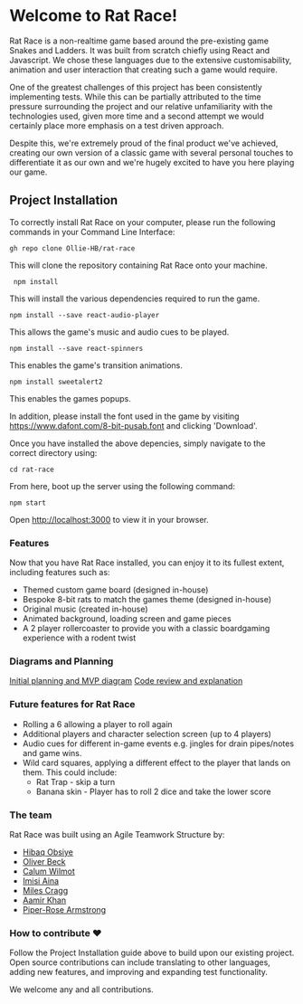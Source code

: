 # Welcome to Rat Race!

Rat Race is a non-realtime game based around the pre-existing game Snakes and Ladders. It was built from scratch chiefly using React and Javascript. We chose these languages due to the extensive customisability, animation and user interaction that creating such a game would require.

One of the greatest challenges of this project has been consistently implementing tests. While this can be partially attributed to the time pressure surrounding the project and our relative unfamiliarity with the technologies used, given more time and a second attempt we would certainly place more emphasis on a test driven approach.

Despite this, we're extremely proud of the final product we've achieved, creating our own version of a classic game with several personal touches to differentiate it as our own and we're hugely excited to have you here playing our game.

## Project Installation

To correctly install Rat Race on your computer, please run the following commands in your Command Line Interface:

```
gh repo clone Ollie-HB/rat-race
```

This will clone the repository containing Rat Race onto your machine.

```
 npm install
```

This will install the various dependencies required to run the game.

```
npm install --save react-audio-player
```

This allows the game's music and audio cues to be played.

```
npm install --save react-spinners
```

This enables the game's transition animations.

```
npm install sweetalert2
```

This enables the games popups.

In addition, please install the font used in the game by visiting https://www.dafont.com/8-bit-pusab.font and clicking 'Download'.

Once you have installed the above depencies, simply navigate to the correct directory using:

```
cd rat-race
```

From here, boot up the server using the following command:

```
npm start
```

Open [http://localhost:3000](http://localhost:3000) to view it in your browser.

### Features

Now that you have Rat Race installed, you can enjoy it to its fullest extent, including features such as:
- Themed custom game board (designed in-house)
- Bespoke 8-bit rats to match the games theme (designed in-house)
- Original music (created in-house)
- Animated background, loading screen and game pieces
- A 2 player rollercoaster to provide you with a classic boardgaming experience with a rodent twist

### Diagrams and Planning

[Initial planning and MVP diagram]()
[Code review and explanation]()

### Future features for Rat Race

- Rolling a 6 allowing a player to roll again
- Additional players and character selection screen (up to 4 players)
- Audio cues for different in-game events e.g. jingles for drain pipes/notes and game wins.
- Wild card squares, applying a different effect to the player that lands on them. This could include:
  - Rat Trap - skip a turn
  - Banana skin - Player has to roll 2 dice and take the lower score

### The team

Rat Race was built using an Agile Teamwork Structure by:

- [Hibaq Obsiye](https://github.com/hibscodes)
- [Oliver Beck](https://github.com/Ollie-HB)
- [Calum Wilmot](https://github.com/Calumwi)
- [Imisi Aina](https://github.com/imisiaina)
- [Miles Cragg](https://github.com/Cragg87)
- [Aamir Khan](https://github.com/AamirKhanDev)
- [Piper-Rose Armstrong](https://github.com/piperrosearmstrong)

### How to contribute :heart:

Follow the Project Installation guide above to build upon our existing project. Open source contributions can include translating to other languages, adding new features, and improving and expanding test functionality.

We welcome any and all contributions.